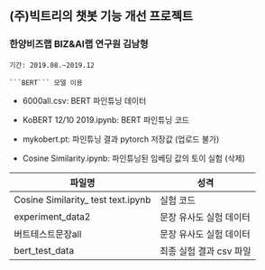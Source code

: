 ## (주)빅트리의 챗봇 기능 개선 프로젝트

### 한양비즈랩 BIZ&AI랩 연구원 김남형
~~~
기간: 2019.08.~2019.12

```BERT``` 모델 이용
~~~

* 6000all.csv: BERT 파인튜닝 데이터
* KoBERT 12/10 2019.ipynb: BERT 파인튜닝 코드

* mykobert.pt: 파인튜닝 결과 pytorch 저장값 (업로드 불가)
* Cosine Similarity.ipynb: 파인튜닝된 임베딩 값의 토이 실험 (삭제)

파일명|성격
----|----
Cosine Similarity_ test text.ipynb|실험 코드
experiment_data2|문장 유사도 실험 데이터
버트테스트문장all|문장 유사도 실험 데이터
bert_test_data|최종 실험 결과 csv 파일
